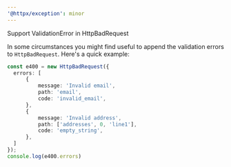 ```yaml
---
'@httpx/exception': minor
---
```


Support ValidationError in HttpBadRequest

In some circumstances you might find useful to append the validation errors to
`HttpBadRequest`. Here's a quick example:

```typescript
const e400 = new HttpBadRequest({
  errors: [
      {
          message: 'Invalid email',
          path: 'email',
          code: 'invalid_email',
      },
      {
          message: 'Invalid address',
          path: ['addresses', 0, 'line1'],
          code: 'empty_string',
      },
  ]
});
console.log(e400.errors)
```

